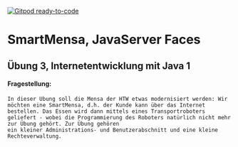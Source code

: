 [![Gitpod ready-to-code](https://img.shields.io/badge/Gitpod-ready--to--code-blue?logo=gitpod)](https://gitpod.io/#https://github.com/issakr/SmartMensa)

# SmartMensa, JavaServer Faces
## Übung 3, Internetentwicklung mit Java 1
#### Fragestellung:

	In dieser Übung soll die Mensa der HTW etwas modernisiert werden: Wir möchten eine SmartMensa, d.h. der Kunde kann über das Internet bestellen. Das Essen wird dann mittels eines Transportroboters geliefert - wobei die Programmierung des Roboters natürlich nicht mehr zur Übung gehört. Zur Übung gehören
	ein kleiner Administrations- und Benutzerabschnitt und eine kleine Rechteverwaltung.
